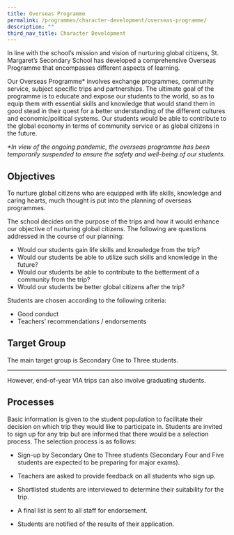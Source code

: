 ```yaml
---
title: Overseas Programme
permalink: /programmes/character-development/overseas-programme/
description: ""
third_nav_title: Character Development
---
```

In line with the school’s mission and vision of nurturing global citizens, St. Margaret’s Secondary School has developed a comprehensive Overseas Programme that encompasses different aspects of learning.

Our Overseas Programme\* involves exchange programmes, community service, subject specific trips and partnerships. The ultimate goal of the programme is to educate and expose our students to the world, so as to equip them with essential skills and knowledge that would stand them in good stead in their quest for a better understanding of the different cultures and economic/political systems. Our students would be able to contribute to the global economy in terms of community service or as global citizens in the future.  

_\*In view of the ongoing pandemic, the overseas programme has been temporarily suspended to ensure the safety and well-being of our students._  

Objectives
----------

To nurture global citizens who are equipped with life skills, knowledge and caring hearts, much thought is put into the planning of overseas programmes.

  

The school decides on the purpose of the trips and how it would enhance our objective of nurturing global citizens. The following are questions addressed in the course of our planning:

  

*   Would our students gain life skills and knowledge from the trip?
*   Would our students be able to utilize such skills and knowledge in the future?
*   Would our students be able to contribute to the betterment of a community from the trip?
*   Would our students be better global citizens after the trip?

  

Students are chosen according to the following criteria:

*   Good conduct
*   Teachers’ recommendations / endorsements

Target Group
------------

The main target group is Secondary One to Three students.  

------------------------------------------------------------

However, end-of-year VIA trips can also involve graduating students. 

Processes
---------

Basic information is given to the student population to facilitate their decision on which trip they would like to participate in. Students are invited to sign up for any trip but are informed that there would be a selection process. The selection process is as follows:

*   Sign-up by Secondary One to Three students (Secondary Four and Five students are expected to be preparing for major exams).
    
*   Teachers are asked to provide feedback on all students who sign up.
    
*   Shortlisted students are interviewed to determine their suitability for the trip.
    
*   A final list is sent to all staff for endorsement.
*   Students are notified of the results of their application.